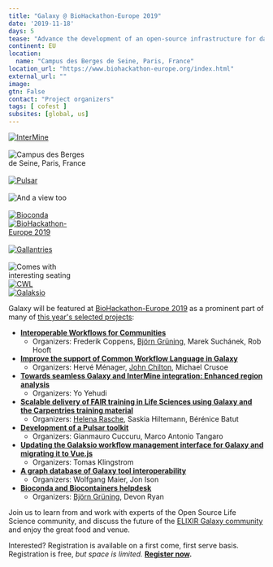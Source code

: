 ```yaml
---
title: "Galaxy @ BioHackathon-Europe 2019"
date: '2019-11-18'
days: 5
tease: "Advance the development of an open-source infrastructure for data integration"
continent: EU
location:
  name: "Campus des Berges de Seine, Paris, France"
location_url: "https://www.biohackathon-europe.org/index.html"
external_url: ""
image: 
gtn: False
contact: "Project organizers"
tags: [ cofest ]
subsites: [global, us]
---
```


<div class="float-right">
<a href="https://github.com/elixir-europe/BioHackathon-projects-2019/tree/master/projects/7"><img style="max-width: 160px" src="/images/logos/intermine-logo-wide-trans.png" alt="InterMine" /></a><br /><br />
<img style="max-width: 160px" src="/events/2019-11-biohackathon-europe/venue-les-berges.jpg" alt="Campus des Berges de Seine, Paris, France" /><br /><br />
<a href="https://github.com/elixir-europe/BioHackathon-projects-2019/tree/master/projects/17"><img style="max-width: 160px" src="/images/galaxy-logos/pulsar_transparent.png" alt="Pulsar" /></a><br /><br />
<img style="max-width: 160px" src="/events/2019-11-biohackathon-europe/venue.jpg" alt="And a view too" /><br /><br />
<a href="https://github.com/elixir-europe/BioHackathon-projects-2019/tree/master/projects/31"><img style="max-width: 160px" src="/images/logos/bioconda.png" alt="Bioconda" /></a><br />
</div>
<div class="float-right">
<a href="https://www.biohackathon-europe.org/index.html"><img style="max-width: 160px" src="/images/logos/bhlogo.png" alt="BioHackathon-Europe 2019" /></a><br /><br />
<a href="https://github.com/elixir-europe/BioHackathon-projects-2019/tree/master/projects/8"><img style="max-width: 160px" src="/images/logos/gallantries-logo-with-word-inverted-large.svg" alt="Gallantries" /></a><br /><br />
<img style="max-width: 160px" src="/events/2019-11-biohackathon-europe/bouncy.jpg" alt="Comes with interesting seating" /><br />
<a href="https://github.com/elixir-europe/BioHackathon-projects-2019/tree/master/projects/3"><img style="max-width: 160px" src="/images/logos/cwl-logo-small-trans.png" alt="CWL" /></a><br />
<a href="https://github.com/elixir-europe/BioHackathon-projects-2019/tree/master/projects/19"><img style="max-width: 160px" src="/images/logos/galaksio_logo.png" alt="Galaksio" /></a>
</div>

Galaxy will be featured at [BioHackathon-Europe 2019](https://www.biohackathon-europe.org/index.html) as a prominent part of many of [this year's selected projects](https://www.biohackathon-europe.org/projects):

* **[Interoperable Workflows for Communities](https://github.com/elixir-europe/BioHackathon-projects-2019/tree/master/projects/1)**
    * Organizers: Frederik Coppens, [Björn Grüning](/people/bjoern-gruening/), Marek Suchánek, Rob Hooft
* **[Improve the support of Common Workflow Language in Galaxy](https://github.com/elixir-europe/BioHackathon-projects-2019/tree/master/projects/3)**
    * Organizers: Hervé Ménager, [John Chilton](/people/john-chilton/), Michael Crusoe
* **[Towards seamless Galaxy and InterMine integration: Enhanced region analysis](https://github.com/elixir-europe/BioHackathon-projects-2019/tree/master/projects/7)**
    * Organizers: Yo Yehudi
* **[Scalable delivery of FAIR training in Life Sciences using Galaxy and the Carpentries training material](https://github.com/elixir-europe/BioHackathon-projects-2019/tree/master/projects/8)**
    * Organizers: [Helena Rasche](/people/helena-rasche/), Saskia Hiltemann, Bérénice Batut
* **[Development of a Pulsar toolkit](https://github.com/elixir-europe/BioHackathon-projects-2019/tree/master/projects/17)**
    * Organizers: Gianmauro Cuccuru, Marco Antonio Tangaro
* **[Updating the Galaksio workflow management interface for Galaxy and migrating it to Vue.js](https://github.com/elixir-europe/BioHackathon-projects-2019/tree/master/projects/19)**
    * Organizers: Tomas Klingstrom
* **[A graph database of Galaxy tool interoperability](https://github.com/elixir-europe/BioHackathon-projects-2019/tree/master/projects/30)**
    * Organizers: Wolfgang Maier, Jon Ison
* **[Bioconda and Biocontainers helpdesk](https://github.com/elixir-europe/BioHackathon-projects-2019/tree/master/projects/31)**
    * Organizers: [Björn Grüning](/people/bjoern-gruening/), Devon Ryan

Join us to learn from and work with experts of the Open Source Life Science community, and discuss the future of the [ELIXIR Galaxy community](https://elixir-europe.org/communities/galaxy) and enjoy the great food and venue.

Interested? Registration is available on a first come, first serve basis. Registration is free, *but space is limited.*  **[Register now](https://www.biohackathon-europe.org/registration.html).**

